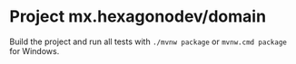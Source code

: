# Project mx.hexagonodev/domain

Build the project and run all tests with `./mvnw package` or `mvnw.cmd package` for Windows.
